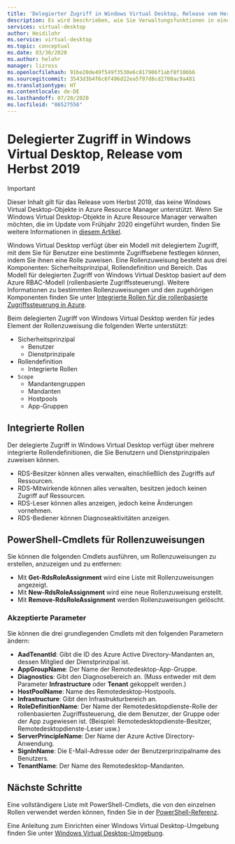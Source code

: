 ```yaml
---
title: 'Delegierter Zugriff in Windows Virtual Desktop, Release vom Herbst 2019: Azure'
description: Es wird beschrieben, wie Sie Verwaltungsfunktionen in einer Windows Virtual Desktop-Bereitstellung delegieren, und es werden Beispiele gezeigt.
services: virtual-desktop
author: Heidilohr
ms.service: virtual-desktop
ms.topic: conceptual
ms.date: 03/30/2020
ms.author: helohr
manager: lizross
ms.openlocfilehash: 91be20de49f549f3530e6c817906f1abf8f106b6
ms.sourcegitcommit: 3543d3b4f6c6f496d22ea5f97d8cd2700ac9a481
ms.translationtype: HT
ms.contentlocale: de-DE
ms.lasthandoff: 07/20/2020
ms.locfileid: "86527556"
---
```

# <a name="delegated-access-in-windows-virtual-desktop-fall-2019"></a>Delegierter Zugriff in Windows Virtual Desktop, Release vom Herbst 2019

>[!IMPORTANT]
>Dieser Inhalt gilt für das Release vom Herbst 2019, das keine Windows Virtual Desktop-Objekte in Azure Resource Manager unterstützt. Wenn Sie Windows Virtual Desktop-Objekte in Azure Resource Manager verwalten möchten, die im Update vom Frühjahr 2020 eingeführt wurden, finden Sie weitere Informationen in [diesem Artikel](../delegated-access-virtual-desktop.md).

Windows Virtual Desktop verfügt über ein Modell mit delegiertem Zugriff, mit dem Sie für Benutzer eine bestimmte Zugriffsebene festlegen können, indem Sie ihnen eine Rolle zuweisen. Eine Rollenzuweisung besteht aus drei Komponenten: Sicherheitsprinzipal, Rollendefinition und Bereich. Das Modell für delegierten Zugriff von Windows Virtual Desktop basiert auf dem Azure RBAC-Modell (rollenbasierte Zugriffssteuerung). Weitere Informationen zu bestimmten Rollenzuweisungen und den zugehörigen Komponenten finden Sie unter [Integrierte Rollen für die rollenbasierte Zugriffssteuerung in Azure](../../role-based-access-control/built-in-roles.md).

Beim delegierten Zugriff von Windows Virtual Desktop werden für jedes Element der Rollenzuweisung die folgenden Werte unterstützt:

* Sicherheitsprinzipal
    * Benutzer
    * Dienstprinzipale
* Rollendefinition
    * Integrierte Rollen
* `Scope`
    * Mandantengruppen
    * Mandanten
    * Hostpools
    * App-Gruppen

## <a name="built-in-roles"></a>Integrierte Rollen

Der delegierte Zugriff in Windows Virtual Desktop verfügt über mehrere integrierte Rollendefinitionen, die Sie Benutzern und Dienstprinzipalen zuweisen können.

* RDS-Besitzer können alles verwalten, einschließlich des Zugriffs auf Ressourcen.
* RDS-Mitwirkende können alles verwalten, besitzen jedoch keinen Zugriff auf Ressourcen.
* RDS-Leser können alles anzeigen, jedoch keine Änderungen vornehmen.
* RDS-Bediener können Diagnoseaktivitäten anzeigen.

## <a name="powershell-cmdlets-for-role-assignments"></a>PowerShell-Cmdlets für Rollenzuweisungen

Sie können die folgenden Cmdlets ausführen, um Rollenzuweisungen zu erstellen, anzuzeigen und zu entfernen:

* Mit **Get-RdsRoleAssignment** wird eine Liste mit Rollenzuweisungen angezeigt.
* Mit **New-RdsRoleAssignment** wird eine neue Rollenzuweisung erstellt.
* Mit **Remove-RdsRoleAssignment** werden Rollenzuweisungen gelöscht.

### <a name="accepted-parameters"></a>Akzeptierte Parameter

Sie können die drei grundlegenden Cmdlets mit den folgenden Parametern ändern:

* **AadTenantId**: Gibt die ID des Azure Active Directory-Mandanten an, dessen Mitglied der Dienstprinzipal ist.
* **AppGroupName**: Der Name der Remotedesktop-App-Gruppe.
* **Diagnostics**: Gibt den Diagnosebereich an. (Muss entweder mit dem Parameter **Infrastructure** oder **Tenant** gekoppelt werden.)
* **HostPoolName**: Name des Remotedesktop-Hostpools.
* **Infrastructure**: Gibt den Infrastrukturbereich an.
* **RoleDefinitionName**: Der Name der Remotedesktopdienste-Rolle der rollenbasierten Zugriffssteuerung, die dem Benutzer, der Gruppe oder der App zugewiesen ist. (Beispiel: Remotedesktopdienste-Besitzer, Remotedesktopdienste-Leser usw.)
* **ServerPrincipleName**: Der Name der Azure Active Directory-Anwendung.
* **SignInName**: Die E-Mail-Adresse oder der Benutzerprinzipalname des Benutzers.
* **TenantName**: Der Name des Remotedesktop-Mandanten.

## <a name="next-steps"></a>Nächste Schritte

Eine vollständigere Liste mit PowerShell-Cmdlets, die von den einzelnen Rollen verwendet werden können, finden Sie in der [PowerShell-Referenz](/powershell/windows-virtual-desktop/overview).

Eine Anleitung zum Einrichten einer Windows Virtual Desktop-Umgebung finden Sie unter [Windows Virtual Desktop-Umgebung](environment-setup-2019.md).
